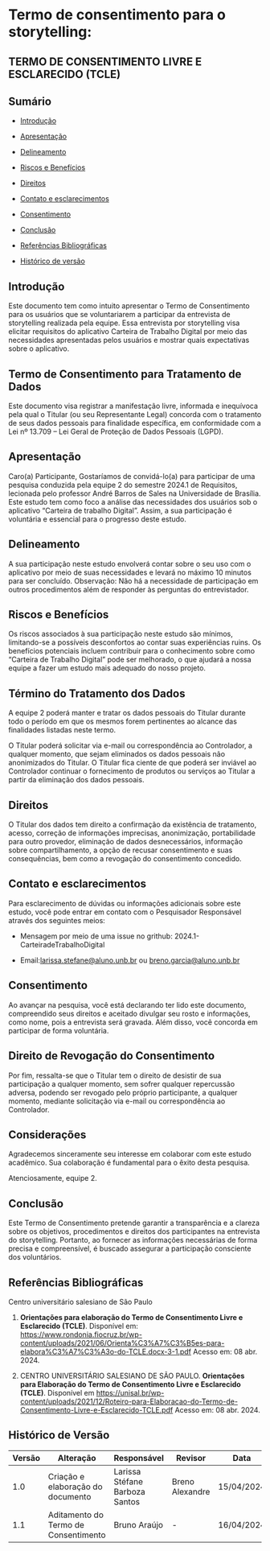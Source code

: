 # Termo de consentimento para o storytelling:

## TERMO DE CONSENTIMENTO LIVRE E ESCLARECIDO (TCLE)


## Sumário

* [Introdução](#Introdução)

* [Apresentação](#Apresentação)

* [Delineamento](#Delineamento)

* [Riscos e Benefícios](#Riscos-e-Benefícios)

* [Direitos](#Direitos)

* [Contato e esclarecimentos](#Contato-e-esclarecimentos)

* [Consentimento](#Consentimento)

* [Conclusão](#Conclusão)

* [Referências Bibliográficas](#Referências-Bibliográficas)

* [Histórico de versão](#Histórico-de-versão)

## Introdução

Este documento tem como intuito apresentar o Termo de Consentimento para os usuários que se voluntariarem a participar da entrevista de storytelling realizada pela equipe. Essa entrevista por storytelling visa elicitar requisitos do aplicativo Carteira de Trabalho Digital por meio das necessidades apresentadas pelos usuários e mostrar quais expectativas sobre o aplicativo.

## Termo de Consentimento para Tratamento de Dados

Este documento visa registrar a manifestação livre, informada e inequívoca pela qual o Titular (ou seu Representante Legal) concorda com o tratamento de seus dados pessoais para finalidade específica, em conformidade com a Lei nº 13.709 – Lei Geral de Proteção de Dados Pessoais (LGPD).

## Apresentação

Caro(a) Participante, Gostaríamos de convidá-lo(a) para participar de uma pesquisa conduzida pela equipe 2 do semestre 2024.1 de Requisitos, lecionada pelo professor André Barros de Sales na Universidade de Brasília.
Este estudo tem como foco a análise das necessidades dos usuários sob o aplicativo “Carteira de trabalho Digital”. Assim, a sua participação é voluntária e essencial para o progresso deste estudo.

## Delineamento

A sua participação neste estudo envolverá contar sobre o seu uso com o aplicativo por meio de suas necessidades e levará no máximo 10 minutos para ser concluído.
Observação: Não há a necessidade de participação em outros procedimentos além de responder às perguntas do entrevistador.

## Riscos e Benefícios

Os riscos associados à sua participação neste estudo são mínimos, limitando-se a possíveis desconfortos ao contar suas experiências ruins.
Os benefícios potenciais incluem contribuir para o conhecimento sobre como “Carteira de Trabalho Digital” pode ser melhorado, o que ajudará a nossa equipe a fazer um estudo mais adequado do nosso projeto.

## Término do Tratamento dos Dados

A equipe 2 poderá manter e tratar os dados pessoais do Titular durante todo o período em que os mesmos forem  pertinentes ao alcance das finalidades listadas neste termo. 

O Titular poderá solicitar via e-mail ou correspondência ao Controlador, a qualquer momento, que sejam eliminados os dados pessoais não anonimizados do Titular. O Titular fica ciente de que poderá ser inviável ao Controlador continuar o fornecimento de  produtos ou serviços ao Titular a partir da eliminação dos dados pessoais.

## Direitos

O Titular dos dados tem direito a confirmação da existência de tratamento, acesso, correção de informações imprecisas, anonimização, portabilidade para outro provedor, eliminação de dados desnecessários, informação sobre compartilhamento, a opção de recusar consentimento e suas consequências, bem como a revogação do consentimento concedido. 

## Contato e esclarecimentos

Para esclarecimento de dúvidas ou informações adicionais sobre este estudo, você pode entrar em contato com o Pesquisador Responsável através dos seguintes meios:

- Mensagem por meio de uma issue no grithub: 2024.1-CarteiradeTrabalhoDigital
  
- Email:larissa.stefane@aluno.unb.br ou breno.garcia@aluno.unb.br

## Consentimento

Ao avançar na pesquisa, você está declarando ter lido este documento, compreendido seus direitos e aceitado divulgar seu rosto e informações, como nome, pois a entrevista será gravada. Além disso, você concorda em participar de forma voluntária.

## Direito de Revogação do Consentimento

Por fim, ressalta-se que o Titular tem o direito de desistir de sua participação a qualquer momento, sem sofrer qualquer repercussão adversa, podendo ser revogado pelo próprio participante, a qualquer momento, mediante solicitação via e-mail ou correspondência ao Controlador.

## Considerações

Agradecemos sinceramente seu interesse em colaborar com este estudo acadêmico. Sua colaboração é fundamental para o êxito desta pesquisa.

Atenciosamente, equipe 2.

## Conclusão

Este Termo de Consentimento pretende garantir a transparência e a clareza sobre os objetivos, procedimentos e direitos dos participantes na entrevista do storytelling. Portanto, ao fornecer as informações necessárias de forma precisa e compreensível, é buscado assegurar a participação consciente dos voluntários.

## Referências Bibliográficas

Centro universitário salesiano de São Paulo

1. **Orientações para elaboração do Termo de Consentimento Livre e Esclarecido (TCLE)**. Disponível em: <https://www.rondonia.fiocruz.br/wp-content/uploads/2021/06/Orienta%C3%A7%C3%B5es-para-elabora%C3%A7%C3%A3o-do-TCLE.docx-3-1.pdf> Acesso em: 08 abr. 2024.

2. CENTRO UNIVERSITÁRIO SALESIANO DE SÃO PAULO. **Orientações para Elaboração do Termo de Consentimento Livre e Esclarecido (TCLE)**. Disponível em <https://unisal.br/wp-content/uploads/2021/12/Roteiro-para-Elaboracao-do-Termo-de-Consentimento-Livre-e-Esclarecido-TCLE.pdf> Acesso em: 08 abr. 2024.

## Histórico de Versão

| Versão | Alteração | Responsável | Revisor | Data |
| - | - | - | - | - |
| 1.0 | Criação e elaboração do documento | Larissa Stéfane Barboza Santos | Breno Alexandre | 15/04/2024|
| 1.1 | Aditamento do Termo de Consentimento | Bruno Araújo | - | 16/04/2024|






